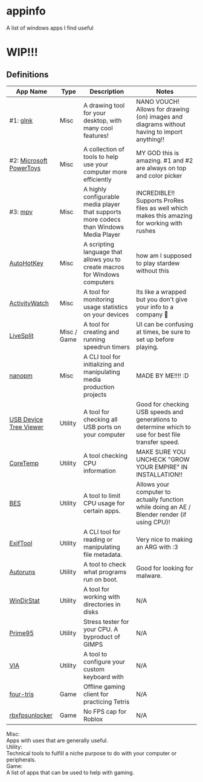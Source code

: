 # appinfo
A list of windows apps I find useful
# WIP!!!

## Definitions

| App Name | Type | Description | Notes |
| -------- | ------- | ------- | ------- |
| #1: [gInk](https://github.com/geovens/gInk)  | Misc | A drawing tool for your desktop, with many cool features! | NANO VOUCH! Allows for drawing (on) images and diagrams without having to import anything!! |
| #2: [Microsoft PowerToys](https://learn.microsoft.com/en-us/windows/powertoys/) | Misc | A collection of tools to help use your computer more efficiently | MY GOD this is amazing. #1 and #2 are always on top and color picker |
| #3: [mpv](https://mpv.io/) | Misc | A highly configurable media player that supports more codecs than Windows Media Player | INCREDIBLE!! Supports ProRes files as well which makes this amazing for working with rushes |
| [AutoHotKey](https://www.autohotkey.com/download/) | Misc | A scripting language that allows you to create macros for Windows computers | how am I supposed to play stardew without this |
| [ActivityWatch](https://activitywatch.net/) | Misc | A tool for monitoring usage statistics on your devices | Its like a wrapped but you don't give your info to a company :shrug: |
| [LiveSplit](https://livesplit.org/downloads/) | Misc / Game | A tool for creating and running speedrun timers | UI can be confusing at times, be sure to set up before playing. |
| [nanopm](https://github.com/kaweepatinn1/nanopm) | Misc | A CLI tool for initializing and manipulating media production projects | MADE BY ME!!!! :D |
| [USB Device Tree Viewer](https://www.uwe-sieber.de/usbtreeview_e.html) | Utility | A tool for checking all USB ports on your computer | Good for checking USB speeds and generations to determine which to use for best file transfer speed. |
| [CoreTemp](https://www.alcpu.com/CoreTemp/) | Utility | A tool checking CPU information | MAKE SURE YOU UNCHECK "GROW YOUR EMPIRE" IN INSTALLATION!! |
| [BES](https://mion.yosei.fi/BES/) | Utility | A tool to limit CPU usage for certain apps. | Allows your computer to actually function while doing an AE / Blender render (if using CPU)! |
| [ExifTool](https://exiftool.org/) | Utility | A CLI tool for reading or manipulating file metadata. | Very nice to making an ARG with :3 |
| [Autoruns](https://learn.microsoft.com/en-us/sysinternals/downloads/autoruns) | Utility | A tool to check what programs run on boot. | Good for looking for malware. |
| [WinDirStat](https://windirstat.net/download.html) | Utility | A tool for working with directories in disks | N/A |
| [Prime95](https://www.mersenne.org/download/) | Utility | Stress tester for your CPU. A byproduct of GIMPS | N/A |
| [VIA](https://www.caniusevia.com/) | Utility | A tool to configure your custom keyboard with | N/A |
| [four-tris](https://github.com/fiorescarlatto/four-tris) | Game | Offline gaming client for practicing Tetris | N/A |
| [rbxfpsunlocker](https://github.com/axstin/rbxfpsunlocker/releases) | Game | No FPS cap for Roblox | N/A |



Misc: <br>
Apps with uses that are generally useful. <br>
Utility: <br>
Technical tools to fulfill a niche purpose to do with your computer or peripherals. <br>
Game: <br>
A list of apps that can be used to help with gaming. <br>
